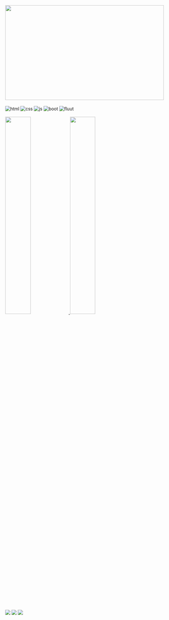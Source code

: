 <div  align="center" >   
    <img width="100%"  alt="" height="300" width="1000" src="https://cdn.discordapp.com/attachments/688582000537501730/948968316192575558/goku-vegeta.gif">
</div>


    
  
<div style="display: inline_block"><br>
  <img align="center" alt="html"  src="https://img.shields.io/badge/HTML5-E34F26?style=for-the-badge&logo=html5&logoColor=white">
  <img align="center" alt="css"   src="https://img.shields.io/badge/CSS3-1572B6?style=for-the-badge&logo=css3&logoColor=white">
  <img align="center" alt="js"    src="https://img.shields.io/badge/JavaScript-323330?style=for-the-badge&logo=javascript&logoColor=F7DF1E">
  <img align="center" alt="boot"  src="https://img.shields.io/badge/Bootstrap-563D7C?style=for-the-badge&logo=bootstrap&logoColor=white">
  <img align="center" alt="fluut" src="https://img.shields.io/badge/Flutter-02569B?style=for-the-badge&logo=flutter&logoColor=white">
  </div><br>
  
  <div style="display: inline_block">
  <a href="https://github.com/Shartrex">
  <img width="40%" src="https://github-readme-stats.vercel.app/api?username=Shartrex&show_icons=true&theme=dark&include_all_commits=true&count_private=true"/>
  <img width="40%" src="https://github-readme-stats.vercel.app/api/top-langs/?username=Shartrex&layout=compact&langs_count=7&theme=dark"/>
</div>





<div> 
  <a href="https://www.twitch.tv/Shartrex" target="_blank"><img src="https://img.shields.io/badge/Twitch-9146FF?style=for-the-badge&logo=twitch&logoColor=white" target="_blank"></a>
 <a href="https://discord.gg/wagxzStdcR" target="_blank"><img src="https://img.shields.io/badge/Discord-7289DA?style=for-the-badge&logo=discord&logoColor=white" target="_blank"></a> 
  <a href="https://www.linkedin.com/in/alexandre-lemos-647612233/" target="_blank"><img src="https://img.shields.io/badge/-LinkedIn-%230077B5?style=for-the-badge&logo=linkedin&logoColor=white" target="_blank"></a> 
  
  
  
  
